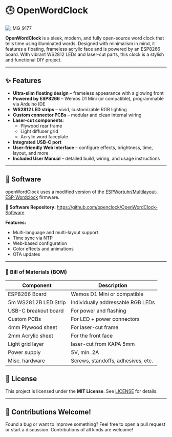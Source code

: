 # 🕒 OpenWordClock

![_MG_9177](https://github.com/user-attachments/assets/e7871d2f-3859-4166-a9fd-e5e6ca1f1c1d)


**OpenWordClock** is a sleek, modern, and fully open-source word clock that tells time using illuminated words. Designed with minimalism in mind, it features a floating, frameless acrylic face and is powered by an ESP8266 board. With vibrant WS2812 LEDs and laser-cut parts, this clock is a stylish and functional DIY project.

---

## ✨ Features

- **Ultra-slim floating design** – frameless appearance with a glowing front
- **Powered by ESP8266** – Wemos D1 Mini (or compatible), programmable via Arduino IDE
- **WS2812 LED strips** – vivid, customizable RGB lighting
- **Custom connector PCBs** – modular and clean internal wiring
- **Laser-cut components**:
  - Plywood rear frame
  - Light diffuser grid
  - Acrylic word faceplate
- **Integrated USB-C port** 
- **User-friendly Web Interface** – configure effects, brightness, time, layout, and more
- **Included User Manual** – detailed build, wiring, and usage instructions

---

## 🧠 Software

openWordClock uses a modified version of the [ESPWortuhr/Multilayout-ESP-Wordclock](https://github.com/ESPWortuhr/Multilayout-ESP-Wordclock) firmware.

🔗 **Software Repository:** https://github.com/openclock/OpenWordClock-Software

**Features:**
- Multi-language and multi-layout support
- Time sync via NTP
- Web-based configuration
- Color effects and animations
- OTA updates

---


### 🧰 Bill of Materials (BOM)

| Component              | Description                              |
|------------------------|------------------------------------------|
| ESP8266 Board          | Wemos D1 Mini or compatible              |
| 5m WS2812B LED Strip   | Individually addressable RGB LEDs        |
| USB-C breakout board   | For power and flashing                   |
| Custom PCBs            | For LED + power connectors               |
| 4mm Plywood sheet      | For laser-cut frame                      |
| 2mm Acrylic sheet      | For the front face                       |
| Light grid layer       | laser-cut from KAPA 5mm                  |
| Power supply           | 5V, min. 2A                              |
| Misc. hardware         | Screws, standoffs, adhesives, etc.       |



## 📜 License

This project is licensed under the **MIT License**. See [LICENSE](LICENSE) for details.

---

## 🚀 Contributions Welcome!

Found a bug or want to improve something? Feel free to open a pull request or start a discussion. Contributions of all kinds are welcome!

